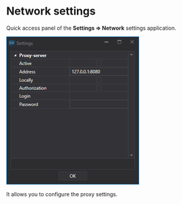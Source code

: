 # Network settings

Quick access panel of the **Settings \=\> Network** settings application.

![hydra proxy settings](../../../images/hydra_proxy_settings.png)

It allows you to configure the proxy settings.
